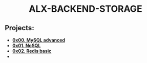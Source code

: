 <h1 align="center"><b>ALX-BACKEND-STORAGE</b></h1>

## Projects:

- **[0x00. MySQL advanced]()**
- **[0x01. NoSQL]()**
- **[0x02. Redis basic]()**
- **[]()**
